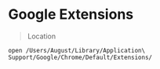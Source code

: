 # Google Extensions

> Location

`open /Users/August/Library/Application\ Support/Google/Chrome/Default/Extensions/`

